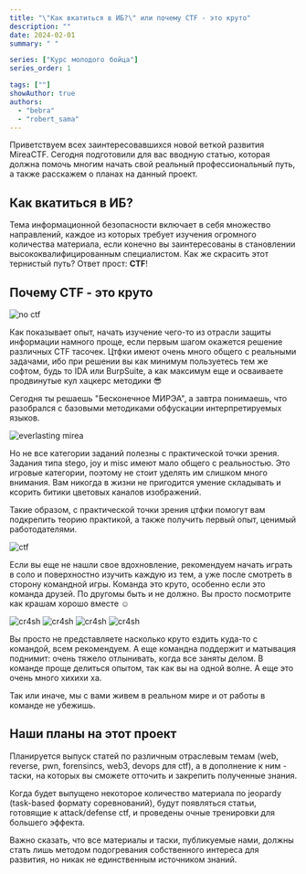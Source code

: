 ```yaml
---
title: "\"Как вкатиться в ИБ?\" или почему CTF - это круто"
description: ""
date: 2024-02-01
summary: " "

series: ["Курс⠀молодого⠀бойца"]
series_order: 1

tags: [""]
showAuthor: true
authors:
  - "bebra"
  - "robert_sama"
---
```


Приветствуем всех заинтересовавшихся новой веткой развития MireaCTF. Сегодня подготовили для вас вводную статью, которая должна помочь многим начать свой реальный профессиональный путь, а также расскажем о планах на данный проект.

## Как вкатиться в ИБ?
Тема информационной безопасности включает в себя множество направлений, каждое из которых требует изучения огромного количества материала, если конечно вы заинтересованы в становлении высококвалифицированным специалистом. Как же скрасить этот тернистый путь? Ответ прост: **CTF**!

## Почему CTF - это круто
![no ctf](img/no_ctf.gif)

Как показывает опыт, начать изучение чего-то из отрасли защиты информации намного проще, если первым шагом окажется решение различных CTF тасочек. Цтфки имеют очень много общего с реальными задачами, ибо при решении вы как минимум пользуетесь тем же софтом, будь то IDA или BurpSuite, а как максимум еще и осваиваете продвинутые кул хацкерс методики 😎

Сегодня ты решаешь "Бесконечное МИРЭА", а завтра понимаешь, что разобрался с базовыми методиками обфускации интерпретируемых языков.

![everlasting mirea](img/everlasting_mirea.jpg "Наикрутейшая визуальная новелла \"Бесконечное мирэа\"")

Но не все категории заданий полезны с практической точки зрения. Задания типа stego, joy и misc имеют мало общего с реальностью. Это игровые категории, поэтому не стоит уделять им слишком много внимания. Вам никогда в жизни не пригодится умение складывать и ксорить битики цветовых каналов изображений.

Такие образом, с практической точки зрения цтфки помогут вам подкрепить теорию практикой, а также получить первый опыт, ценимый работодателями.

![ctf](img/ctf.jpg)

Если вы еще не нашли свое вдохновление, рекомендуем начать играть в соло и поверхностно изучить каждую из тем, а уже после смотреть в сторону командной игры. Команда это круто, особенно если это команда друзей. По другомы быть и не должно. Вы просто посмотрите как крашам хорошо вместе ☺️

![cr4sh](img/cr4sh_1.jpg "о, это так мило")
![cr4sh](img/cr4sh_2.jpg "он что, делает ему массаж?")
![cr4sh](img/cr4sh_3.jpg "крашихи")
![cr4sh](img/cr4sh_4.jpg "крашихи x2")

Вы просто не представляете насколько круто ездить куда-то с командой, всем рекомендуем. А еще командна поддержит и матывация поднимит: очень тяжело отлынивать, когда все заняты делом. В команде проще делиться опытом, так как вы на одной волне. А еще это очень много хихихи ха. 

Так или иначе, мы с вами живем в реальном мире и от работы в команде не убежишь.

## Наши планы на этот проект
Планируется выпуск статей по различным отраслевым темам (web, reverse, pwn, forensincs, web3, devops для ctf), а в дополнение к ним - таски, на которых вы сможете отточить и закрепить полученные знания. 

Когда будет выпущено некоторое количество материала по jeopardy (task-based формату соревнований), будут появляться статьи, готовящие к attack/defense ctf, и проведены очные тренировки для большего эффекта.

Важно сказать, что все материалы и таски, публикуемые нами, должны стать лишь методом подогревания собственного интереса для развития, но никак не единственным источником знаний.